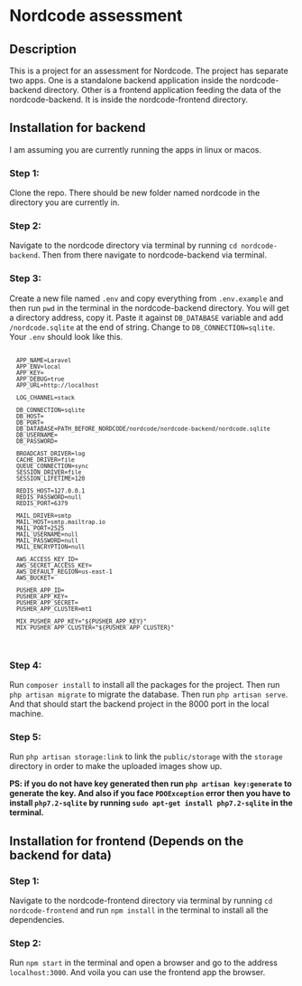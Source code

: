 <h1>Nordcode assessment</h1>
<h2>Description</h2>
<p>This is a project for an assessment for Nordcode. The project has separate two apps. One is a 
standalone backend application inside the nordcode-backend directory. Other is a frontend application
feeding the data of the nordcode-backend. It is inside the nordcode-frontend directory.</p>

<h2>Installation for backend</h2>
<p>I am assuming you are currently running the apps in linux or macos.</p>
<h3>Step 1:</h3>
<p>Clone the repo. There should be new folder named nordcode in the directory you are currently in.</p>
<h3>Step 2:</h3>
<p>Navigate to the nordcode directory via terminal by running <code>cd nordcode-backend</code>. Then from there navigate to nordcode-backend
via terminal. </p>
<h3>Step 3:</h3>
<p>Create a new file named <code>.env</code> and copy everything from <code>.env.example</code>
and then run <code>pwd</code> in the terminal in the nordcode-backend directory. You will get a 
directory address, copy it. Paste it against <code>DB_DATABASE</code> variable and add 
<code>/nordcode.sqlite</code> at the end of string. Change to <code>DB_CONNECTION=sqlite</code>.
Your <code>.env</code> should look like this.<code>

      APP_NAME=Laravel
      APP_ENV=local
      APP_KEY=
      APP_DEBUG=true
      APP_URL=http://localhost
      
      LOG_CHANNEL=stack
      
      DB_CONNECTION=sqlite
      DB_HOST=
      DB_PORT=
      DB_DATABASE=PATH_BEFORE_NORDCODE/nordcode/nordcode-backend/nordcode.sqlite
      DB_USERNAME=
      DB_PASSWORD=
      
      BROADCAST_DRIVER=log
      CACHE_DRIVER=file
      QUEUE_CONNECTION=sync
      SESSION_DRIVER=file
      SESSION_LIFETIME=120
      
      REDIS_HOST=127.0.0.1
      REDIS_PASSWORD=null
      REDIS_PORT=6379
      
      MAIL_DRIVER=smtp
      MAIL_HOST=smtp.mailtrap.io
      MAIL_PORT=2525
      MAIL_USERNAME=null
      MAIL_PASSWORD=null
      MAIL_ENCRYPTION=null
      
      AWS_ACCESS_KEY_ID=
      AWS_SECRET_ACCESS_KEY=
      AWS_DEFAULT_REGION=us-east-1
      AWS_BUCKET=
      
      PUSHER_APP_ID=
      PUSHER_APP_KEY=
      PUSHER_APP_SECRET=
      PUSHER_APP_CLUSTER=mt1
      
      MIX_PUSHER_APP_KEY="${PUSHER_APP_KEY}"
      MIX_PUSHER_APP_CLUSTER="${PUSHER_APP_CLUSTER}"
</code></p>
<h3>Step 4:</h3>
<p>Run <code>composer install</code> to install all the packages for the project. Then run 
<code>php artisan migrate</code> to migrate the database. Then run <code>php artisan serve</code>.
And that should start the backend project in the 8000 port in the local machine.</p>
<h3>Step 5:</h3>
<p>Run <code>php artisan storage:link</code> to link the <code>public/storage</code> with the 
<code>storage</code> directory in order to make the uploaded images show up.</p>
<p><b>PS: if you do not have key generated then run <code>php artisan key:generate</code> 
to generate the key. And also if you face <code>PDOException</code> error then you have to install 
<code>php7.2-sqlite</code> by running <code>sudo apt-get install php7.2-sqlite</code> in the terminal.</b></p>

<h2>Installation for frontend (Depends on the backend for data)</h2>
<h3>Step 1:</h3>
<p>Navigate to the nordcode-frontend directory via terminal by running <code>cd nordcode-frontend</code> and run <code>npm install</code> in the terminal to
install all the dependencies.</p>
<h3>Step 2:</h3>
<p>Run <code>npm start</code> in the terminal and open a browser and go to the address 
<code>localhost:3000</code>. And voila you can use the frontend app the browser.</p>


